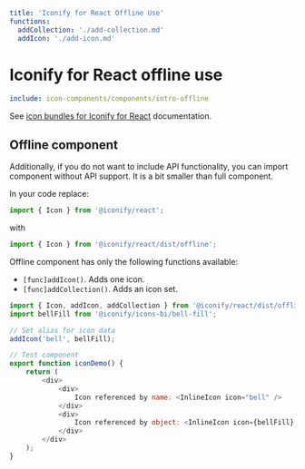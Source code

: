 ```yaml
title: 'Iconify for React Offline Use'
functions:
  addCollection: './add-collection.md'
  addIcon: './add-icon.md'
```

# Iconify for React offline use

```yaml
include: icon-components/components/intro-offline
```

See [icon bundles for Iconify for React](../../sources/bundles/react.md) documentation.

## Offline component

Additionally, if you do not want to include API functionality, you can import component without API support. It is a bit smaller than full component.

In your code replace:

```js
import { Icon } from '@iconify/react';
```

with

```js
import { Icon } from '@iconify/react/dist/offline';
```

Offline component has only the following functions available:

- `[func]addIcon()`. Adds one icon.
- `[func]addCollection()`. Adds an icon set.

```js
import { Icon, addIcon, addCollection } from '@iconify/react/dist/offline';
import bellFill from '@iconify/icons-bi/bell-fill';

// Set alias for icon data
addIcon('bell', bellFill);

// Test component
export function iconDemo() {
	return (
		<div>
			<div>
				Icon referenced by name: <InlineIcon icon="bell" />
			</div>
			<div>
				Icon referenced by object: <InlineIcon icon={bellFill} />
			</div>
		</div>
	);
}
```
